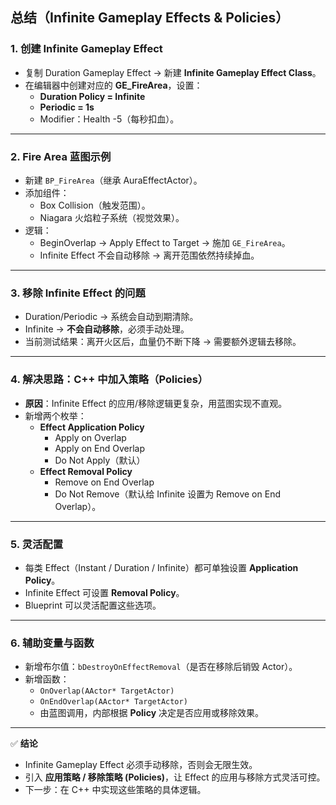 ## 总结（Infinite Gameplay Effects & Policies）

### 1. 创建 Infinite Gameplay Effect

- 复制 Duration Gameplay Effect → 新建 **Infinite Gameplay Effect Class**。
- 在编辑器中创建对应的 **GE_FireArea**，设置：
  - **Duration Policy = Infinite**
  - **Periodic = 1s**
  - Modifier：Health -5（每秒扣血）。

------

### 2. Fire Area 蓝图示例

- 新建 `BP_FireArea`（继承 AuraEffectActor）。
- 添加组件：
  - Box Collision（触发范围）。
  - Niagara 火焰粒子系统（视觉效果）。
- 逻辑：
  - BeginOverlap → Apply Effect to Target → 施加 `GE_FireArea`。
  - Infinite Effect 不会自动移除 → 离开范围依然持续掉血。

------

### 3. 移除 Infinite Effect 的问题

- Duration/Periodic → 系统会自动到期清除。
- Infinite → **不会自动移除**，必须手动处理。
- 当前测试结果：离开火区后，血量仍不断下降 → 需要额外逻辑去移除。

------

### 4. 解决思路：C++ 中加入策略（Policies）

- **原因**：Infinite Effect 的应用/移除逻辑更复杂，用蓝图实现不直观。
- 新增两个枚举：
  - **Effect Application Policy**
    - Apply on Overlap
    - Apply on End Overlap
    - Do Not Apply（默认）
  - **Effect Removal Policy**
    - Remove on End Overlap
    - Do Not Remove（默认给 Infinite 设置为 Remove on End Overlap）。

------

### 5. 灵活配置

- 每类 Effect（Instant / Duration / Infinite）都可单独设置 **Application Policy**。
- Infinite Effect 可设置 **Removal Policy**。
- Blueprint 可以灵活配置这些选项。

------

### 6. 辅助变量与函数

- 新增布尔值：`bDestroyOnEffectRemoval`（是否在移除后销毁 Actor）。
- 新增函数：
  - `OnOverlap(AActor* TargetActor)`
  - `OnEndOverlap(AActor* TargetActor)`
  - 由蓝图调用，内部根据 **Policy** 决定是否应用或移除效果。

------

✅ **结论**

- Infinite Gameplay Effect 必须手动移除，否则会无限生效。
- 引入 **应用策略 / 移除策略 (Policies)**，让 Effect 的应用与移除方式灵活可控。
- 下一步：在 C++ 中实现这些策略的具体逻辑。

